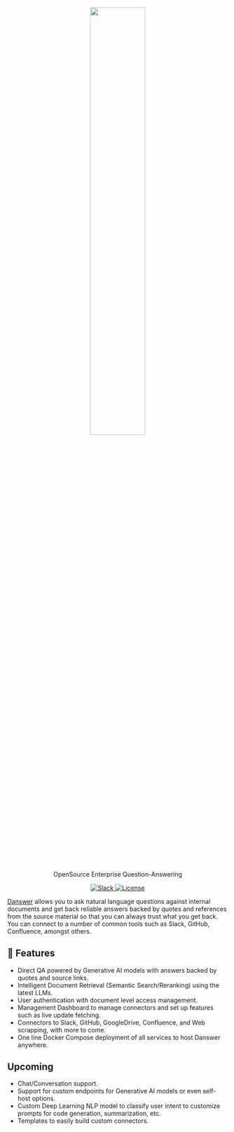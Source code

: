 <h2 align="center">
<a href="https://docs.danswer.dev/"> <img width="50%" src="https://github.com/danswer-owners/danswer/blob/1fabd9372d66cd54238847197c33f091a724803b/DanswerWithName.png?raw=true)" /></a>
</h2>

<p align="center">
<p align="center">OpenSource Enterprise Question-Answering</p>

<p align="center">
<a href="https://join.slack.com/t/danswer/shared_invite/zt-1u5ycen3o-6SJbWfivLWP5LPyp_jftuw" target="_blank">
    <img src="https://img.shields.io/badge/slack-join-blue.svg?logo=slack" alt="Slack">
</a>
<a href="https://github.com/ai-sidekick/sidekick/blob/main/LICENSE" target="_blank">
    <img src="https://img.shields.io/static/v1?label=license&message=MIT&color=blue" alt="License">
</a>
</p>

[Danswer](https://docs.danswer.dev/) allows you to ask natural language questions against internal documents and get back reliable answers backed by quotes and references from the source material so that you can always trust what you get back. You can connect to a number of common tools such as Slack, GitHub, Confluence, amongst others.  



## 💃 Features
* Direct QA powered by Generative AI models with answers backed by quotes and source links.
* Intelligent Document Retrieval (Semantic Search/Reranking) using the latest LLMs.
* User authentication with document level access management.
* Management Dashboard to manage connectors and set up features such as live update fetching.
* Connectors to Slack, GitHub, GoogleDrive, Confluence, and Web scrapping, with more to come.
* One line Docker Compose deployment of all services to host Danswer anywhere.

## Upcoming
* Chat/Conversation support.
* Support for custom endpoints for Generative AI models or even self-host options.
* Custom Deep Learning NLP model to classify user intent to customize prompts for code generation, summarization, etc.
* Templates to easily build custom connectors.
